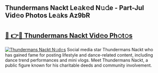 ## Thundermans Nackt Le𝚊k𝚎d N𝚞𝚍e - Part-JuI Vid𝚎o Photos Le𝚊ks Az9bR

# <h2><a href="http://fb769o.evod.top/?m=Thundermans+Nackt">🔗 👉🔴 Thundermans Nackt Vid𝚎o Ph𝚘t𝚘s</a></h2>

[![Thundermans Nackt N𝚞d𝚎s](https://i.imgur.com/8V9OHl7.gif)](http://fb769o.evod.top/?m=Thundermans+Nackt)
Social media star Thundermans Nackt who has gained fame for posting lifestyle and dance-related content, including dance trend performances and mini vlogs. Meet Thundermans Nackt, a public figure known for his charitable deeds and community involvement. 
